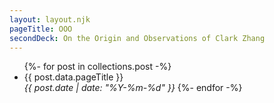 ```yaml
---
layout: layout.njk
pageTitle: OOO
secondDeck: On the Origin and Observations of Clark Zhang
---
```

<ul>
{%- for post in collections.post -%}
  <li>{{ post.data.pageTitle }}</li>
  <em>{{ post.date | date: "%Y-%m-%d" }}</em>
{%- endfor -%}
</ul>
